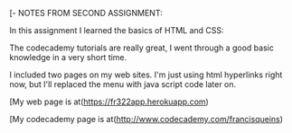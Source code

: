 [- NOTES FROM SECOND ASSIGNMENT:

In this assignment I learned the basics of HTML and CSS:

The codecademy tutorials are really great, I went through a good basic knowledge in a very short time.

I included two pages on my web sites. I'm just using html hyperlinks right now, but I'll replaced the menu with java script code later on.
 
[My web page is at(https://fr322app.herokuapp.com)

[My codecademy page is at(http://www.codecademy.com/francisqueins)